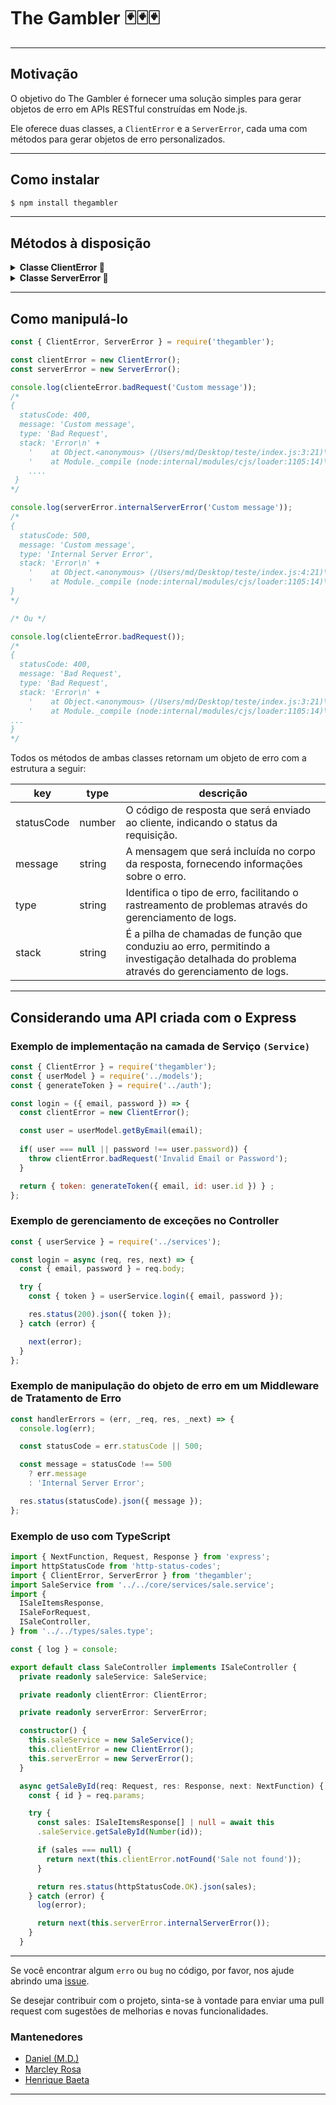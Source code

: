 
# The Gambler 🃏🃏🃏
---
## Motivação
O objetivo do The Gambler é fornecer uma solução simples para gerar objetos de erro em APIs RESTful construídas em Node.js. 

Ele oferece duas classes, a ``ClientError`` e a ``ServerError``, cada uma com métodos para gerar objetos de erro personalizados.

---
## Como instalar
```sh
$ npm install thegambler
```

----
## Métodos à disposição

<details>
  <summary><strong>Classe ClientError 🐞</strong></summary>

- badRequest
- paymentRequired
- unauthorized
- forbidden
- notFound
- notAcceptable
- proxyAuthRequired
- requestTimeout
- conflict
- gone
- lengthRequired
- preconditionFailed
- payloadTooLarge
- uriTooLong
- unsupportedMediaType
- rangeNotSatisfiable
- expectationFailed
- iAmATeapot
- misdirectedRequest
- unprocessableEntity
- locked
- failedDependency
- tooEarly
- upgradeRequired
- preconditionRequired
- tooManyRequests
- requestHeaderFieldsTooLarge
- unavailableForLegalReasons
</details>

<details>
  <summary><strong>Classe ServerError 🐞</strong></summary>

- internalServerError
- notImplemented
- badGateway
- serviceUnavailable
- gatewayTimeout
- httpVersionNotSupported
- variantAlsoNegotiates
- insufficientStorage
- loopDetected
- notExtended
- networkAuthenticationRequired
</details>

---
## Como manipulá-lo

```javascript
const { ClientError, ServerError } = require('thegambler');

const clientError = new ClientError();
const serverError = new ServerError();

console.log(clienteError.badRequest('Custom message'));
/*
{
  statusCode: 400,
  message: 'Custom message',
  type: 'Bad Request',
  stack: 'Error\n' +
    '    at Object.<anonymous> (/Users/md/Desktop/teste/index.js:3:21)\n' +
    '    at Module._compile (node:internal/modules/cjs/loader:1105:14)\n' +
    ....
 }
*/

console.log(serverError.internalServerError('Custom message'));
/*
{
  statusCode: 500,
  message: 'Custom message',
  type: 'Internal Server Error',
  stack: 'Error\n' +
    '    at Object.<anonymous> (/Users/md/Desktop/teste/index.js:4:21)\n' +
    '    at Module._compile (node:internal/modules/cjs/loader:1105:14)\n' +
}
*/

/* Ou */

console.log(clienteError.badRequest());
/*
{
  statusCode: 400,
  message: 'Bad Request',
  type: 'Bad Request',
  stack: 'Error\n' +
    '    at Object.<anonymous> (/Users/md/Desktop/teste/index.js:3:21)\n' +
    '    at Module._compile (node:internal/modules/cjs/loader:1105:14)\n' +
...
}
*/
```

Todos os métodos de ambas classes retornam um objeto de erro com a estrutura a seguir:

| key | type | descrição|
|------------|--------------------------------------------|-----------------------------------------------------------------------------------------------|
| statusCode | number| O código de resposta que será enviado ao cliente, indicando o status da requisição.|
| message | string | A mensagem que será incluída no corpo da resposta, fornecendo informações sobre o erro.|
| type | string | Identifica o tipo de erro, facilitando o rastreamento de problemas através do gerenciamento de logs. |
| stack | string | É a pilha de chamadas de função que conduziu ao erro, permitindo a investigação detalhada do problema através do gerenciamento de logs. |


---

## Considerando uma API criada com o Express
### Exemplo de implementação na camada de Serviço ```(Service)```
```javascript
const { ClientError } = require('thegambler');
const { userModel } = require('../models');
const { generateToken } = require('../auth');

const login = ({ email, password }) => {
  const clientError = new ClientError();

  const user = userModel.getByEmail(email);
  
  if( user === null || password !== user.password)) {
    throw clientError.badRequest('Invalid Email or Password');
  }

  return { token: generateToken({ email, id: user.id }) } ;
};
```
### Exemplo de gerenciamento de exceções no Controller
```javascript
const { userService } = require('../services');

const login = async (req, res, next) => {
  const { email, password } = req.body;

  try {
    const { token } = userService.login({ email, password });

    res.status(200).json({ token });
  } catch (error) {

    next(error);
  }
};
```
### Exemplo de manipulação do objeto de erro em um Middleware de Tratamento de Erro
```javascript
const handlerErrors = (err, _req, res, _next) => {
  console.log(err);

  const statusCode = err.statusCode || 500;

  const message = statusCode !== 500
    ? err.message
    : 'Internal Server Error';

  res.status(statusCode).json({ message });
};
```

### Exemplo de uso com TypeScript

```typescript
import { NextFunction, Request, Response } from 'express';
import httpStatusCode from 'http-status-codes';
import { ClientError, ServerError } from 'thegambler';
import SaleService from '../../core/services/sale.service';
import {
  ISaleItemsResponse,
  ISaleForRequest,
  ISaleController,
} from '../../types/sales.type';

const { log } = console;

export default class SaleController implements ISaleController {
  private readonly saleService: SaleService;

  private readonly clientError: ClientError;

  private readonly serverError: ServerError;

  constructor() {
    this.saleService = new SaleService();
    this.clientError = new ClientError();
    this.serverError = new ServerError();
  }

  async getSaleById(req: Request, res: Response, next: NextFunction) {
    const { id } = req.params;

    try {
      const sales: ISaleItemsResponse[] | null = await this
      .saleService.getSaleById(Number(id));

      if (sales === null) {
        return next(this.clientError.notFound('Sale not found'));
      }

      return res.status(httpStatusCode.OK).json(sales);
    } catch (error) {
      log(error);

      return next(this.serverError.internalServerError());
    }
  }
```
----
  Se você encontrar algum ```erro``` ou ```bug``` no código, por favor, nos ajude abrindo uma [issue](https://github.com/marciodanielll/thegambler/issues).

  Se desejar contribuir com o projeto, sinta-se à vontade para enviar uma pull request com sugestões de melhorias e novas funcionalidades.


 ### Mantenedores
  - [Daniel (M.D.)](https://www.linkedin.com/in/marciodanielll/)  
  - [Marcley Rosa](https://www.linkedin.com/in/marcley-rosa-8169a6105/) </br>
  - [Henrique Baeta](https://www.linkedin.com/in/henriquebaetaleite/)

----
